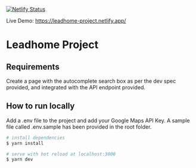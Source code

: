 [![Netlify Status](https://api.netlify.com/api/v1/badges/350b62e7-aee9-4245-9782-d4665c6b8d3c/deploy-status)](https://app.netlify.com/sites/upbeat-ride-3ddcfc/deploys)

Live Demo: https://leadhome-project.netlify.app/

# Leadhome Project

## Requirements
Create a page with the autocomplete search box as per the dev spec provided, and integrated with the API endpoint provided.


## How to run locally

Add a .env file to the project and add your Google Maps API Key. A sample file called .env.sample has been provided in the root folder.

```bash
# install dependencies
$ yarn install

# serve with hot reload at localhost:3000
$ yarn dev
```
